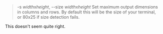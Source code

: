 > -s *width*x*height*, --size *width*x*height*
> Set maximum output dimensions in columns and rows. By default this will be the size of your terminal, or 80x25 if size detection fails.

This doesn't seem quite right.

